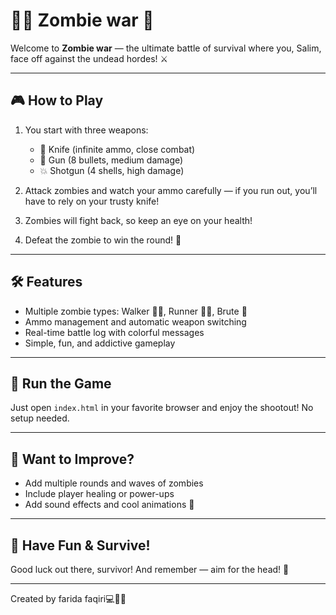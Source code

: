# 🧟‍♂️ Zombie war 🔫

Welcome to **Zombie war** — the ultimate battle of survival where you, Salim, face off against the undead hordes! ⚔️

---

## 🎮 How to Play

1. You start with three weapons:
   - 🔪 Knife (infinite ammo, close combat)
   - 🔫 Gun (8 bullets, medium damage)
   - 💥 Shotgun (4 shells, high damage)

2. Attack zombies and watch your ammo carefully — if you run out, you’ll have to rely on your trusty knife! 

3. Zombies will fight back, so keep an eye on your health!

4. Defeat the zombie to win the round! 🥳

---

## 🛠️ Features

- Multiple zombie types: Walker 🧟‍♂️, Runner 🏃‍♂️, Brute 💪
- Ammo management and automatic weapon switching
- Real-time battle log with colorful messages
- Simple, fun, and addictive gameplay

---

## 🚀 Run the Game

Just open `index.html` in your favorite browser and enjoy the shootout! No setup needed.

---

## 🤔 Want to Improve?

- Add multiple rounds and waves of zombies
- Include player healing or power-ups
- Add sound effects and cool animations 🎉

---

## 👾 Have Fun & Survive!

Good luck out there, survivor! And remember — aim for the head! 🎯

---

Created by farida faqiri💻🧟‍♀️
